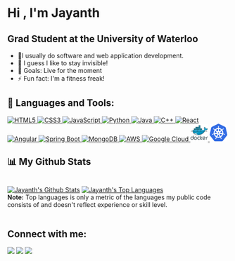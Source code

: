 #  Hi , I'm Jayanth <!--<img src="https://raw.githubusercontent.com/MartinHeinz/MartinHeinz/master/wave.gif" width="30px">-->


## Grad Student at the University of Waterloo

- 🔭I usually do software and web application development.
- 🤷 I guess I like to stay invisible!
- 🥅 Goals: Live for the moment
- ⚡ Fun fact: I'm a fitness freak!

## 🚀 Languages and Tools:

<p align="left"> 
    <!-- HTML5 -->
    <a href="https://www.w3.org/html/" target="_blank" rel="noreferrer">
        <img src="https://img.icons8.com/color/48/000000/html-5.png" alt="HTML5"/>
    </a>
    <a href="https://www.w3schools.com/css/" target="_blank" rel="noreferrer">
        <img src="https://img.icons8.com/color/48/000000/css3.png" alt="CSS3"/>
    </a>
    <!-- JavaScript -->
    <a href="https://developer.mozilla.org/en-US/docs/Web/JavaScript" target="_blank" rel="noreferrer">
        <img src="https://img.icons8.com/color/48/000000/javascript.png" alt="JavaScript"/>
    </a>
    <!-- Python -->
    <a href="https://www.python.org" target="_blank" rel="noreferrer">
        <img src="https://img.icons8.com/color/48/000000/python.png" alt="Python"/>
    </a>
    <!-- Java -->
    <a href="https://www.java.com" target="_blank" rel="noreferrer">
        <img src="https://img.icons8.com/color/48/000000/java-coffee-cup-logo.png" alt="Java"/>
    </a>
    <!-- C++ -->
    <a href="https://isocpp.org/" target="_blank" rel="noreferrer">
        <img src="https://img.icons8.com/color/48/000000/c-plus-plus-logo.png" alt="C++"/>
    </a>
    <!-- React -->
    <a href="https://reactjs.org/" target="_blank" rel="noreferrer">
        <img src="https://img.icons8.com/color/48/000000/react-native.png" alt="React"/>
    </a>
    <!-- Angular -->
    <a href="https://angular.io/" target="_blank" rel="noreferrer">
        <img src="https://img.icons8.com/color/48/000000/angularjs.png" alt="Angular"/>
    </a>
    <!-- Spring Boot -->
    <a href="https://spring.io/projects/spring-boot" target="_blank" rel="noreferrer">
        <img src="https://img.icons8.com/color/48/000000/spring-logo.png" alt="Spring Boot"/>
    </a>
    <!-- MongoDB -->
    <a href="https://www.mongodb.com/" target="_blank" rel="noreferrer">
        <img src="https://img.icons8.com/color/48/000000/mongodb.png" alt="MongoDB"/>
    </a>
    <!-- AWS -->
    <a href="https://aws.amazon.com/" target="_blank" rel="noreferrer">
        <img src="https://img.icons8.com/color/48/000000/amazon-web-services.png" alt="AWS"/>
    </a>
    <!-- Google Cloud -->
    <a href="https://cloud.google.com/" target="_blank" rel="noreferrer">
        <img src="https://img.icons8.com/color/48/000000/google-cloud.png" alt="Google Cloud"/>
    </a>
    <!-- Docker -->
    <a href="https://www.docker.com/" target="_blank" rel="noreferrer">
        <img src="https://raw.githubusercontent.com/devicons/devicon/master/icons/docker/docker-original-wordmark.svg" alt="Docker" width="40" height="40"/>
    </a>
    <!-- Kubernetes -->
    <a href="https://kubernetes.io/" target="_blank" rel="noreferrer">
        <img src="https://github.com/kubernetes/kubernetes/blob/master/logo/logo.png?raw=true" alt="Kubernetes" width="40" height="40"/>
    </a>
</p>

## 📊 My Github Stats

  <br/>
    <a href="https://github.com/jayanth122/github-readme-stats"><img alt="Jayanth's Github Stats" src="https://github-readme-stats.vercel.app/api?username=jayanth122&show_icons=true&count_private=true&theme=react&hide_border=true&bg_color=0D1117" /></a>
  <a href="https://github.com/jayanth122/github-readme-stats"><img alt="Jayanth's Top Languages" src="https://github-readme-stats.vercel.app/api/top-langs/?username=jayanth122&langs_count=8&count_private=true&layout=compact&theme=react&hide_border=true&bg_color=0D1117" /></a>
  <br/>
  <b>Note:</b> Top languages is only a metric of the languages my public code consists of and doesn't reflect experience or skill level.


<br/>
<br/>


## Connect with me:
<p align="left">

<a href = "https://www.linkedin.com/in/naga-jayanth-chennupati-146296169/"><img src="https://img.icons8.com/fluent/48/000000/linkedin.png"/></a>
<a href = "https://twitter.com/JChennupati"><img src="https://img.icons8.com/fluent/48/000000/twitter.png"/></a>
<a href = "https://www.instagram.com/jayanth_chennupati/"><img src="https://img.icons8.com/fluent/48/000000/instagram-new.png"/></a>

</p>
